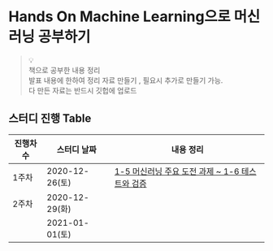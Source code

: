 # Hands On Machine Learning으로 머신러닝 공부하기

> 💡 <br/>
책으로 공부한 내용 정리 <br/>
발표 내용에 한하여 정리 자료 만들기 , 필요시  추가로 만들기 가능.<br/>
다 만든 자료는 반드시 깃헙에 업로드

## 스터디 진행 Table

| 진행차수 | 스터디 날짜    | 내용 정리                                                    |
| -------- | -------------- | ------------------------------------------------------------ |
| 1주차    | 2020-12-26(토) | [1-5 머신러닝 주요 도전 과제 ~ 1-6 테스트와 검증](https://github.com/Juhee-Jeong-SW/hands_on_ML/blob/main/CH1.%20%ED%95%9C%EB%88%88%EC%97%90%20%EB%B3%B4%EB%8A%94%20%EB%A8%B8%EC%8B%A0%EB%9F%AC%EB%8B%9D.md) |
| 2주차    | 2020-12-29(화) |                                                              |
|          | 2021-01-01(토) |                                                              |


